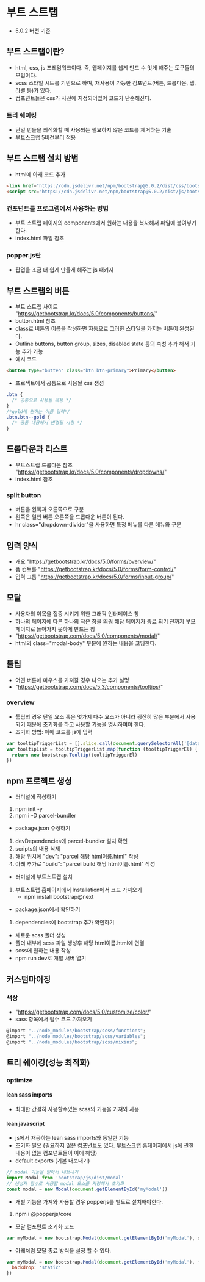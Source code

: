 # 부트 스트랩

- 5.0.2 버전 기준

## 부트 스트랩이란?

- html, css, js 프레임워크이다. 즉, 웹페이지를 쉡게 만드 수 잇게 해주는 도구들의 모임이다.
- scss 스타일 시트를 기반으로 하며, 재사용이 가능한 컴포넌트(버튼, 드롭다운, 탭, 라벨 등)가 있다.
- 컴포넌트들은 css가 사전에 지정되어있어 코드가 단순해진다.

### 트리 쉐이킹

- 단일 번들을 최적화할 때 사용되는 필요하지 않은 코드를 제거하는 기술
- 부트스크랩 5버전부터 적용 

## 부트 스트랩 설치 방법

- html에 아래 코드 추가

```html
<link href="https://cdn.jsdelivr.net/npm/bootstrap@5.0.2/dist/css/bootstrap.min.css" rel="stylesheet" integrity="sha384-EVSTQN3/azprG1Anm3QDgpJLIm9Nao0Yz1ztcQTwFspd3yD65VohhpuuCOmLASjC" crossorigin="anonymous">
<script src="https://cdn.jsdelivr.net/npm/bootstrap@5.0.2/dist/js/bootstrap.bundle.min.js" integrity="sha384-MrcW6ZMFYlzcLA8Nl+NtUVF0sA7MsXsP1UyJoMp4YLEuNSfAP+JcXn/tWtIaxVXM" crossorigin="anonymous"></script>
```

### 컨포넌트를 프로그램에서 사용하는 방법

- 부트 스트랩 페이지의 components에서 원하는 내용을 복사해서 파일에 붙여넣기한다.
- index.html 파일 참조

### popper.js란

- 팝업을 조금 더 쉽게 만들게 해주는 js 패키지

## 부트 스트랩의 버튼

- 부트 스트랩 사이트 "https://getbootstrap.kr/docs/5.0/components/buttons/"
- button.html 참조
- class로 버튼의 이름을 작성하면 자동으로 그러한 스타일을 가지는 버튼이 완성된다.
- Outline buttons, button group, sizes, disabled state 등의 속성 추가 해서 기능 추가 가능
- 예시 코드

```html
<butten type="butten" class="btn btn-primary">Primary</butten>
```
- 프로젝트에서 공통으로 사용될 css 생성
```css
.btn {
  /* 공통으로 사용될 내용 */
}
/*gold에 원하는 이름 입력*/
.btn.btn--gold { 
  /* 공통 내용에서 변경될 사항 */
}
```

## 드롭다운과 리스트

- 부트스트랩 드롭다운 참조 "https://getbootstrap.kr/docs/5.0/components/dropdowns/"
- index.html 참조

### split button 

- 버튼을 왼쪽과 오른쪽으로 구분
- 왼쪽은 일반 버튼 오른쪽을 드롭다운 버튼이 된다.
- hr class="dropdown-divider"을 사용하면 특정 메뉴를 다른 메뉴와 구분

## 입력 양식

- 개요 "https://getbootstrap.kr/docs/5.0/forms/overview/"
- 폼 컨트롤 "https://getbootstrap.kr/docs/5.0/forms/form-control/"
- 입력 그룹 "https://getbootstrap.kr/docs/5.0/forms/input-group/"

## 모달

- 사용자의 이목을 집중 시키기 위한 그래픽 인터페이스 창
- 하나의 페이지에 다른 하나의 작은 창을 띄워 해당 페이지가 종료 되기 전까지 부모 페이지로 돌아가지 못하게 만드는 창
- "https://getbootstrap.com/docs/5.0/components/modal/"
- html의 class="modal-body" 부분에 원하는 내용을 코딩한다.

## 툴팁

- 어떤 버튼에 마우스를 가져갈 경우 나오는 추가 설명
- "https://getbootstrap.com/docs/5.3/components/tooltips/"

### overview

- 툴팁의 경우 단일 요소 혹은 몇가지 다수 요소가 아니라 굉잔히 많은 부분에서 사용되기 때문에 초기화를 하고 사용할 기능을 명시하여야 한다.
- 초기화 방법: 아애 코드를 js에 입력
```js
var tooltipTriggerList = [].slice.call(document.querySelectorAll('[data-bs-toggle="tooltip"]'))
var tooltipList = tooltipTriggerList.map(function (tooltipTriggerEl) {
  return new bootstrap.Tooltip(tooltipTriggerEl)
})
```

## npm 프로젝트 생성

- 터미널에 작성하기
1. npm init -y
2. npm i -D parcel-bundler

- package.json 수정하기
1. devDependencies에 parcel-bundler 설치 확인
2. scripts의 내용 삭제
3. 해당 위치에 "dev": "parcel 해당 html이름.html" 작성
4. 아래 추가로 "build": "parcel build 해당 html이름.html" 작성

- 터미널에 부트스트랩 설치
1. 부트스트랩 홈페이지에서 Installation에서 코드 가져오기
   - npm install bootstrap@next

- package.json에서 확인하기
1. dependencies에 bootstrap 추가 확인하기

- 새로운 scss 폴더 생성
- 폴더 내부에 scss 파일 생성후 해당 html이름.html에 연결
- scss에 원하는 내용 작성
- npm run dev로 개발 서버 열기

## 커스텀마이징

### 색상

- "https://getbootstrap.com/docs/5.0/customize/color/"
- sass 항목에서 필수 코드 가져오기
```js
@import "../node_modules/bootstrap/scss/functions";
@import "../node_modules/bootstrap/scss/variables";
@import "../node_modules/bootstrap/scss/mixins";
```

## 트리 쉐이킹(성능 최적화)

### optimize

#### lean sass imports

- 최대한 간결히 사용할수있는 scss의 기능을 가져와 사용

#### lean javascript

- js에서 재공하는 lean sass imports와 동일한 기능
- 초기화 필요 (필요하지 않은 컴포넌트도 있다. 부트스크랩 홈페이지에서 js에 관한 내용이 없는 컴포넌트들이 이에 해당)
- default exports (기본 내보내기)

```js
// modal 기능을 받아서 내보내기
import Modal from 'bootstrap/js/dist/modal'
// 생성자 함수로 사용할 modal 요소를 지정해서 초기화
const modal = new Modal(document.getElementById('myModal'))
```

- 개별 기능을 가져와 사용할 경우 popperjs를 별도로 설치해야한다.
1. npm i @popperjs/core

- 모달 컴포턴트 초기화 코드 
```js
var myModal = new bootstrap.Modal(document.getElementById('myModal'), options)"
```
- 아래처럼 모달 종료 방식을 설정 할 수 있다.
```js
var myModal = new bootstrap.Modal(document.getElementById('myModal'), {
  backdrop: 'static'
})
```
